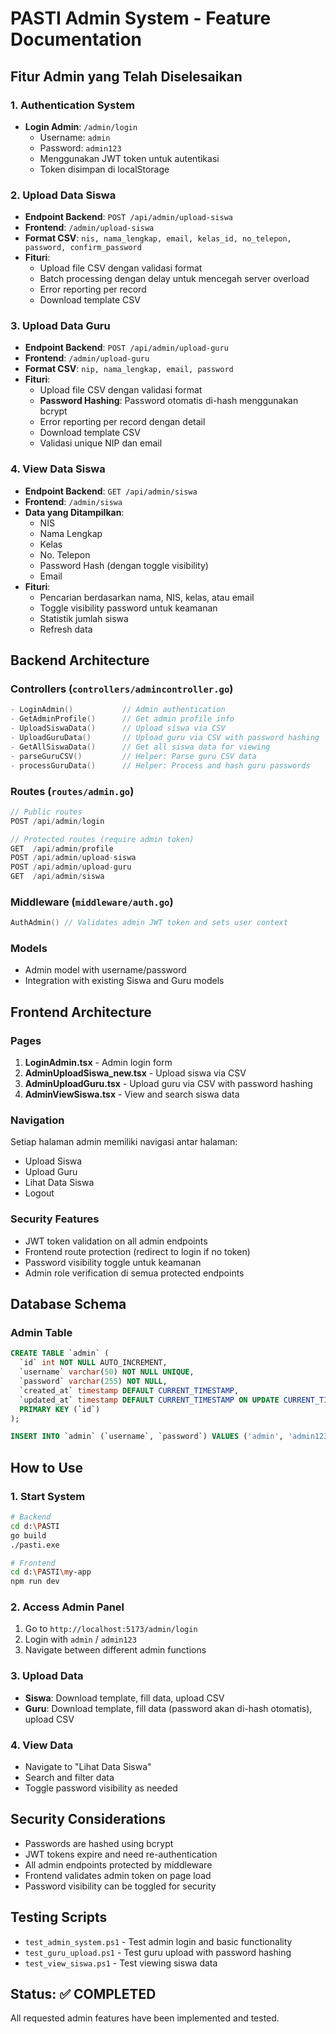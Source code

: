 # PASTI Admin System - Feature Documentation

## Fitur Admin yang Telah Diselesaikan

### 1. Authentication System
- **Login Admin**: `/admin/login`
  - Username: `admin`
  - Password: `admin123`
  - Menggunakan JWT token untuk autentikasi
  - Token disimpan di localStorage

### 2. Upload Data Siswa
- **Endpoint Backend**: `POST /api/admin/upload-siswa`
- **Frontend**: `/admin/upload-siswa`
- **Format CSV**: `nis, nama_lengkap, email, kelas_id, no_telepon, password, confirm_password`
- **Fituri**:
  - Upload file CSV dengan validasi format
  - Batch processing dengan delay untuk mencegah server overload
  - Error reporting per record
  - Download template CSV

### 3. Upload Data Guru  
- **Endpoint Backend**: `POST /api/admin/upload-guru`
- **Frontend**: `/admin/upload-guru`
- **Format CSV**: `nip, nama_lengkap, email, password`
- **Fituri**:
  - Upload file CSV dengan validasi format
  - **Password Hashing**: Password otomatis di-hash menggunakan bcrypt
  - Error reporting per record dengan detail
  - Download template CSV
  - Validasi unique NIP dan email

### 4. View Data Siswa
- **Endpoint Backend**: `GET /api/admin/siswa`
- **Frontend**: `/admin/siswa`
- **Data yang Ditampilkan**:
  - NIS
  - Nama Lengkap
  - Kelas
  - No. Telepon
  - Password Hash (dengan toggle visibility)
  - Email
- **Fituri**:
  - Pencarian berdasarkan nama, NIS, kelas, atau email
  - Toggle visibility password untuk keamanan
  - Statistik jumlah siswa
  - Refresh data

## Backend Architecture

### Controllers (`controllers/admincontroller.go`)
```go
- LoginAdmin()           // Admin authentication
- GetAdminProfile()      // Get admin profile info
- UploadSiswaData()      // Upload siswa via CSV
- UploadGuruData()       // Upload guru via CSV with password hashing
- GetAllSiswaData()      // Get all siswa data for viewing
- parseGuruCSV()         // Helper: Parse guru CSV data
- processGuruData()      // Helper: Process and hash guru passwords
```

### Routes (`routes/admin.go`)
```go
// Public routes
POST /api/admin/login

// Protected routes (require admin token)
GET  /api/admin/profile
POST /api/admin/upload-siswa
POST /api/admin/upload-guru
GET  /api/admin/siswa
```

### Middleware (`middleware/auth.go`)
```go
AuthAdmin() // Validates admin JWT token and sets user context
```

### Models
- Admin model with username/password
- Integration with existing Siswa and Guru models

## Frontend Architecture

### Pages
1. **LoginAdmin.tsx** - Admin login form
2. **AdminUploadSiswa_new.tsx** - Upload siswa via CSV
3. **AdminUploadGuru.tsx** - Upload guru via CSV with password hashing
4. **AdminViewSiswa.tsx** - View and search siswa data

### Navigation
Setiap halaman admin memiliki navigasi antar halaman:
- Upload Siswa
- Upload Guru  
- Lihat Data Siswa
- Logout

### Security Features
- JWT token validation on all admin endpoints
- Frontend route protection (redirect to login if no token)
- Password visibility toggle untuk keamanan
- Admin role verification di semua protected endpoints

## Database Schema

### Admin Table
```sql
CREATE TABLE `admin` (
  `id` int NOT NULL AUTO_INCREMENT,
  `username` varchar(50) NOT NULL UNIQUE,
  `password` varchar(255) NOT NULL,
  `created_at` timestamp DEFAULT CURRENT_TIMESTAMP,
  `updated_at` timestamp DEFAULT CURRENT_TIMESTAMP ON UPDATE CURRENT_TIMESTAMP,
  PRIMARY KEY (`id`)
);

INSERT INTO `admin` (`username`, `password`) VALUES ('admin', 'admin123');
```

## How to Use

### 1. Start System
```bash
# Backend
cd d:\PASTI
go build
./pasti.exe

# Frontend  
cd d:\PASTI\my-app
npm run dev
```

### 2. Access Admin Panel
1. Go to `http://localhost:5173/admin/login`
2. Login with `admin` / `admin123`
3. Navigate between different admin functions

### 3. Upload Data
- **Siswa**: Download template, fill data, upload CSV
- **Guru**: Download template, fill data (password akan di-hash otomatis), upload CSV

### 4. View Data
- Navigate to "Lihat Data Siswa"
- Search and filter data
- Toggle password visibility as needed

## Security Considerations
- Passwords are hashed using bcrypt
- JWT tokens expire and need re-authentication
- All admin endpoints protected by middleware
- Frontend validates admin token on page load
- Password visibility can be toggled for security

## Testing Scripts
- `test_admin_system.ps1` - Test admin login and basic functionality
- `test_guru_upload.ps1` - Test guru upload with password hashing
- `test_view_siswa.ps1` - Test viewing siswa data

## Status: ✅ COMPLETED
All requested admin features have been implemented and tested.
